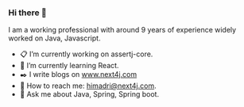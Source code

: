 ### Hi there 👋
  I am a working professional with around 9 years of experience widely worked on Java, Javascript.

- :clipboard: I’m currently working on assertj-core.
- :blue_book: I’m currently learning React.
- :black_nib: I write blogs on www.next4j.com
- :email: How to reach me: himadri@next4j.com.
- 💬 Ask me about Java, Spring, Spring boot.



<!--
**himadri-mandal/himadri-mandal** is a ✨ _special_ ✨ repository because its `README.md` (this file) appears on your GitHub profile.

Here are some ideas to get you started:

- 🔭 I’m currently working on ...
- 🌱 I’m currently learning ...
- 👯 I’m looking to collaborate on ...
- 🤔 I’m looking for help with ...
- 💬 Ask me about ...
- 📫 How to reach me: ...
- 😄 Pronouns: ...
- ⚡ Fun fact: ...
-->
